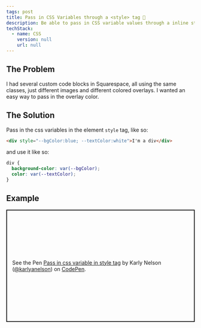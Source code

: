 ```yaml
---
tags: post
title: Pass in CSS Variables through a <style> tag 🎩
description: Be able to pass in CSS variable values through a inline style tag on an element. Useful for Squarespace code blocks.
techStack:
  - name: CSS
    version: null
    url: null
---
```


## The Problem

I had several custom code blocks in Squarespace, all using the same classes, just different images and different colored overlays. I wanted an easy way to pass in the overlay color.

## The Solution

Pass in the css variables in the element `style` tag, like so:

```html
<div style="--bgColor:blue; --textColor:white">I'm a div</div>
```

and use it like so:

```css
div {
  background-color: var(--bgColor);
  color: var(--textColor);
}
```

## Example

<p class="codepen" data-height="300" data-default-tab="html,result" data-slug-hash="YzomBxj" data-pen-title="Pass in css variable in style tag" data-user="karlyanelson" style="height: 300px; box-sizing: border-box; display: flex; align-items: center; justify-content: center; border: 2px solid; margin: 1em 0; padding: 1em;">
  <span>See the Pen <a href="https://codepen.io/karlyanelson/pen/YzomBxj">
  Pass in css variable in style tag</a> by Karly Nelson (<a href="https://codepen.io/karlyanelson">@karlyanelson</a>)
  on <a href="https://codepen.io">CodePen</a>.</span>
</p>
<script async src="https://cpwebassets.codepen.io/assets/embed/ei.js"></script>
